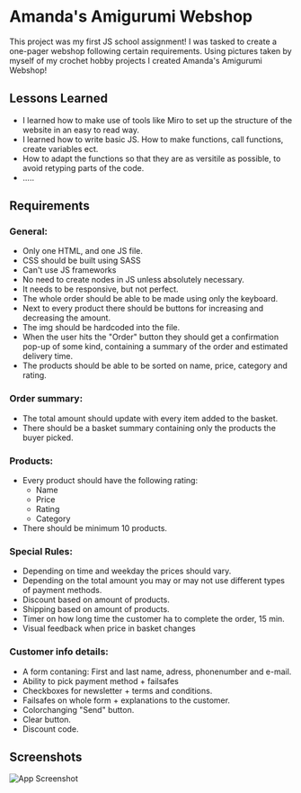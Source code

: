 
# Amanda's Amigurumi Webshop

This project was my first JS school assignment! I was tasked to create a one-pager webshop following certain requirements.
Using pictures taken by myself of my crochet hobby projects I created Amanda's Amigurumi Webshop! 


## Lessons Learned
* I learned how to make use of tools like Miro to set up the structure of the website in an easy to read way. 
* I learned how to write basic JS. How to make functions, call functions, create variables ect. 
* How to adapt the functions so that they are as versitile as possible, to avoid retyping parts of the code. 
* .....


## Requirements

### General:
- Only one HTML, and one JS file. 
- CSS should be built using SASS
- Can't use JS frameworks
- No need to create nodes in JS unless absolutely necessary. 
- It needs to be responsive, but not perfect. 
- The whole order should be able to be made using only the keyboard.
- Next to every product there should be buttons for increasing and decreasing the amount. 
- The img should be hardcoded into the file. 
- When the user hits the "Order" button they should get a confirmation pop-up of some kind, containing a summary of the order and estimated delivery time. 
- The products should be able to be sorted on name, price, category and rating. 

### Order summary:
- The total amount should update with every item added to the basket.
- There should be a basket summary containing only the products the buyer picked. 

### Products:
- Every product should have the following rating: 
    * Name
    * Price
    * Rating
    * Category
- There should be minimum 10 products. 

### Special Rules:
- Depending on time and weekday the prices should vary. 
- Depending on the total amount you may or may not use different types of payment methods. 
- Discount based on amount of products. 
- Shipping based on amount of products.
- Timer on how long time the customer ha to complete the order, 15 min. 
- Visual feedback when price in basket changes

### Customer info details:
- A form contaning: First and last name, adress, phonenumber and e-mail. 
- Ability to pick payment method  + failsafes
- Checkboxes for newsletter + terms and conditions.
- Failsafes on whole form + explanations to the customer. 
- Colorchanging "Send" button. 
- Clear button. 
- Discount code. 


## Screenshots

![App Screenshot](https://via.placeholder.com/468x300?text=App+Screenshot+Here)

